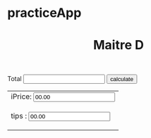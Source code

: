 # practiceApp

<!DOCTYPE html>
<html>

<head>
    <title>PracticeApp</title> 
    <link rel="stylesheet" href="style.css"> 
    <meta charset="utf-8">  
</head>
  
  
<body>
<h1 align="center">Maitre D </h1>
<br>
<div>
    <table align="center">
<form id="practiceapp" name="practiceapp">
<tr>
<td>
  <label for="iPrice">iPrice:</label>
  <input type="Number" id="iPrice" value="00.00" step="1.00">
</td>
</tr>
<td> 

  <label for="tips">tips   :</label>
  <input type="Number" id="tips" value="00.00" step="1.00">
</td>

  <label class="total">Total</label>
  <input type="text" id="Total" readonly>
  <input type="submit" value="calculate"/>
</form>

</table>
</div>

<script>
var calculateTotal = function(price) {
  price.preventDefault();
  var iprice = parseInt(document.getElementById("iPrice").value);
  var Tips = parseInt(document.getElementById("tips").value);
  var tax = .055;
  var total = Tips + (iprice * tax) + iprice
  document.getElementById("Total").value = total;
  
}
var form = document.getElementById('practiceapp');
form.addEventListener('submit', calculateTotal, false);
</script>
</body>
</html>
